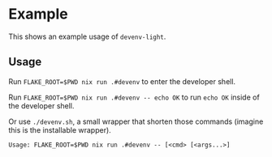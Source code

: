 # Example

This shows an example usage of `devenv-light`.

## Usage

Run `FLAKE_ROOT=$PWD nix run .#devenv` to enter the developer shell.

Run `FLAKE_ROOT=$PWD nix run .#devenv -- echo OK` to run `echo OK` inside of the developer
shell.

Or use `./devenv.sh`, a small wrapper that shorten those commands (imagine this is the installable wrapper).

```
Usage: FLAKE_ROOT=$PWD nix run .#devenv -- [<cmd> [<args...>]
```
